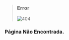 
> ### Error
> ![404](https://fcasfs-of.cloud-fs.net/404.png)

### **Página Não Encontrada.**
  
  
